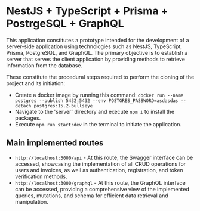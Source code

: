 # NestJS + TypeScript + Prisma + PostrgeSQL + GraphQL

This application constitutes a prototype intended for the development of a server-side application using technologies such as NestJS, TypeScript, Prisma, PostgreSQL, and GraphQL. The primary objective is to establish a server that serves the client application by providing methods to retrieve information from the database.

These constitute the procedural steps required to perform the cloning of the project and its initiation:
- Create a docker image by running this command: ```docker run --name postgres --publish 5432:5432 --env POSTGRES_PASSWORD=asdasdas --detach postgres:15.2-bullseye```
- Navigate to the 'server' directory and execute ```npm i``` to install the packages.
- Execute ```npm run start:dev``` in the terminal to initiate the application.

## Main implemented routes
- ```http://localhost:3000/api``` - At this route, the Swagger interface can be accessed, showcasing the implementation of all CRUD operations for users and invoices, as well as authentication, registration, and token verification methods.
- ```http://localhost:3000/graphql``` - At this route, the GraphQL interface can be accessed, providing a comprehensive view of the implemented queries, mutations, and schema for efficient data retrieval and manipulation.

